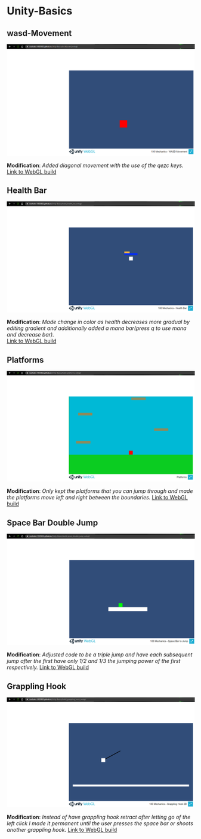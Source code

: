 # Unity-Basics

## wasd-Movement

<img src="img/wasd.PNG" title="WebGl Build">

**Modification**: _Added diagonal movement with the use of the qezc keys._
[Link to WebGL build](https://noshokri-1925832.github.io/Unity-Basics/build_wasd_webgl/)


## Health Bar

<img src="img/mana_bar.PNG" title="WebGl Build">

**Modification**: _Made change in color as health decreases more gradual by editing gradient and additionally added a mana bar(press q to use mana and decrease bar)._\
[Link to WebGL build](https://noshokri-1925832.github.io/Unity-Basics/build_health_bar_webgl/)

## Platforms

<img src="img/platforms.PNG" title="WebGl Build">

**Modification**: _Only kept the platforms that you can jump through and made the platforms move left and right between the boundaries._
[Link to WebGL build](https://noshokri-1925832.github.io/Unity-Basics/build_platforms_webgl/)

## Space Bar Double Jump

<img src="img/triple_jump.PNG" title="WebGl Build">

**Modification**: _Adjusted code to be a triple jump and have each subsequent jump after the first have only 1/2 and 1/3 the jumping power of the first respectively._
[Link to WebGL build](https://noshokri-1925832.github.io/Unity-Basics/build_space_double_jump_webgl/)

## Grappling Hook

<img src="img/grappling_hook.PNG" title="WebGl Build">

**Modification**: _Instead of have grappling hook retract after letting go of the left click I made it permanent until the user presses the space bar or shoots another grappling hook._
[Link to WebGL build](https://noshokri-1925832.github.io/Unity-Basics/build_grappling_hook_webgl/)